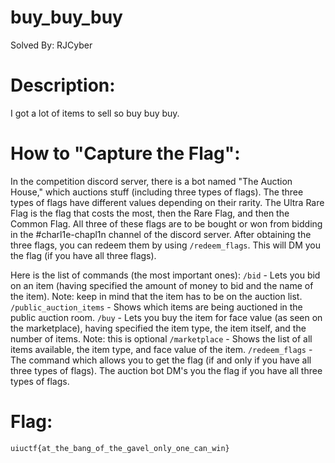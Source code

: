 # buy_buy_buy
Solved By: RJCyber

# Description:
I got a lot of items to sell so buy buy buy.

# How to "Capture the Flag":
In the competition discord server, there is a bot named "The Auction House," which auctions stuff (including three types of flags). The three types of flags have different values depending on their rarity. The Ultra Rare Flag is the flag that costs the most, then the Rare Flag, and then the Common Flag. All three of these flags are to be bought or won from bidding in the #charl1e-chapl1n channel of the discord server. After obtaining the three flags, you can redeem them by using ```/redeem_flags```. This will DM you the flag (if you have all three flags).

Here is the list of commands (the most important ones):
```/bid``` - Lets you bid on an item (having specified the amount of money to bid and the name of the item). Note: keep in mind that the item has to be on the auction list.
```/public_auction_items``` - Shows which items are being auctioned in the public auction room.
```/buy``` - Lets you buy the item for face value (as seen on the marketplace), having specified the item type, the item itself, and the number of items. Note: this is optional
```/marketplace``` - Shows the list of all items available, the item type, and face value of the item.
```/redeem_flags``` - The command which allows you to get the flag (if and only if you have all three types of flags). The auction bot DM's you the flag if you have all three types of flags.


# Flag:
```uiuctf{at_the_bang_of_the_gavel_only_one_can_win}```
